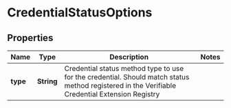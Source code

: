 

# CredentialStatusOptions


## Properties

Name | Type | Description | Notes
------------ | ------------- | ------------- | -------------
**type** | **String** | Credential status method type to use for the credential. Should match status method registered in the Verifiable Credential Extension Registry | 



